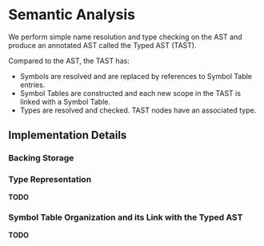 # Semantic Analysis

We perform simple name resolution and type checking on the AST and produce an annotated AST called
the Typed AST (TAST).

Compared to the AST, the TAST has:

- Symbols are resolved and are replaced by references to Symbol Table entries.
- Symbol Tables are constructed and each new scope in the TAST is linked with a Symbol Table.
- Types are resolved and checked. TAST nodes have an associated type.

## Implementation Details

### Backing Storage

### Type Representation

**TODO**

### Symbol Table Organization and its Link with the Typed AST

**TODO**
